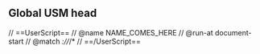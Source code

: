 ## Global USM head

// ==UserScript==
// @name        NAME_COMES_HERE
// @run-at      document-start
// @match       *://*/*
// ==/UserScript==
